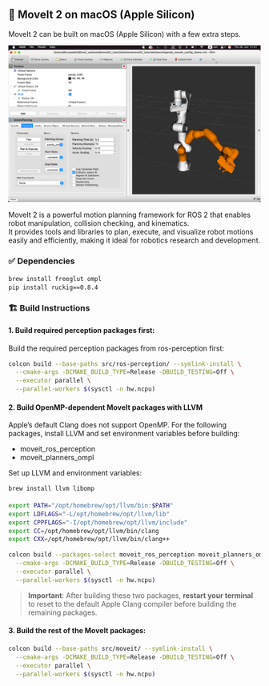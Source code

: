 ## 🤖 MoveIt 2 on macOS (Apple Silicon)

MoveIt 2 can be built on macOS (Apple Silicon) with a few extra steps.

![Final Output Screenshot](screenshots/moveit2_final.png)

MoveIt 2 is a powerful motion planning framework for ROS 2 that enables robot manipulation, collision checking, and kinematics.  
It provides tools and libraries to plan, execute, and visualize robot motions easily and efficiently, making it ideal for robotics research and development.

### ✅ Dependencies

```bash
brew install freeglut ompl
pip install ruckig==0.8.4
```
### 🏗️ Build Instructions
#### 1. Build required perception packages first:
Build the required perception packages from ros-perception first:
```bash
colcon build --base-paths src/ros-perception/ --symlink-install \
  --cmake-args -DCMAKE_BUILD_TYPE=Release -DBUILD_TESTING=Off \
  --executor parallel \
  --parallel-workers $(sysctl -n hw.ncpu)
```
#### 2. Build OpenMP-dependent MoveIt packages with LLVM
Apple’s default Clang does not support OpenMP. For the following packages, install LLVM and set environment variables before building:
  - moveit_ros_perception
  - moveit_planners_ompl

Set up LLVM and environment variables:

```bash
brew install llvm libomp

export PATH="/opt/homebrew/opt/llvm/bin:$PATH"
export LDFLAGS="-L/opt/homebrew/opt/llvm/lib"
export CPPFLAGS="-I/opt/homebrew/opt/llvm/include"
export CC=/opt/homebrew/opt/llvm/bin/clang
export CXX=/opt/homebrew/opt/llvm/bin/clang++
```
```bash
colcon build --packages-select moveit_ros_perception moveit_planners_ompl --symlink-install \
  --cmake-args -DCMAKE_BUILD_TYPE=Release -DBUILD_TESTING=Off \
  --executor parallel \
  --parallel-workers $(sysctl -n hw.ncpu)
```
> **Important**: After building these two packages, **restart your terminal** to reset to the default Apple Clang compiler before building the remaining packages.

#### 3. Build the rest of the MoveIt packages:
```bash
colcon build --base-paths src/moveit/ --symlink-install \
  --cmake-args -DCMAKE_BUILD_TYPE=Release -DBUILD_TESTING=Off \
  --executor parallel \
  --parallel-workers $(sysctl -n hw.ncpu)
```
